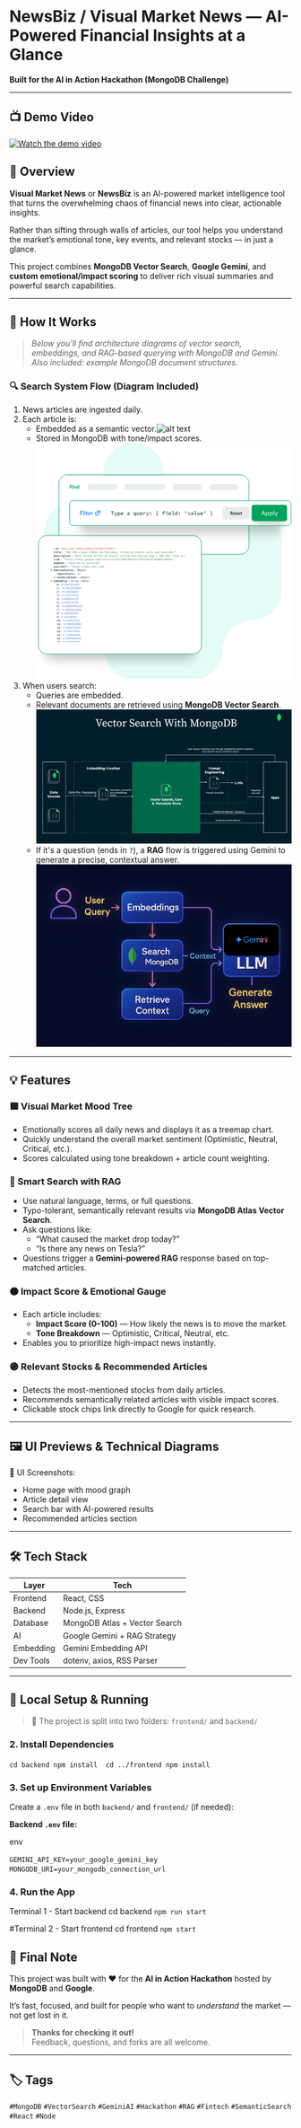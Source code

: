 
# NewsBiz / Visual Market News — AI-Powered Financial Insights at a Glance

**Built for the AI in Action Hackathon (MongoDB Challenge)**

---
## 📺 Demo Video

[![Watch the demo video](https://img.youtube.com/vi/bXBpQvJW99Q/maxresdefault.jpg)](https://www.youtube.com/watch?v=bXBpQvJW99Q)


## 📌 Overview

**Visual Market News** or  **NewsBiz** is an AI-powered market intelligence tool that turns the overwhelming chaos of financial news into clear, actionable insights.

Rather than sifting through walls of articles, our tool helps you understand the market’s emotional tone, key events, and relevant stocks — in just a glance.

This project combines **MongoDB Vector Search**, **Google Gemini**, and **custom emotional/impact scoring** to deliver rich visual summaries and powerful search capabilities.

---

## 🧩 How It Works

> _Below you'll find architecture diagrams of vector search, embeddings, and RAG-based querying with MongoDB and Gemini._  
> _Also included: example MongoDB document structures._

### 🔍 Search System Flow (Diagram Included)
1. News articles are ingested daily.
2. Each article is:
   - Embedded as a semantic vector.![alt text](m7ib8yi82s1fknh4r-image2.avif)
   - Stored in MongoDB with tone/impact scores.
   ![alt text](<Group 7.png>)
3. When users search:
   - Queries are embedded.
   - Relevant documents are retrieved using **MongoDB Vector Search**.![alt text](0_kotBJOGl4287dFct.png)
   - If it's a question (ends in `?`), a **RAG** flow is triggered using Gemini to generate a precise, contextual answer. ![alt text](<rag syaster in project.png>)
---

## 💡 Features

### 🟩 Visual Market Mood Tree
- Emotionally scores all daily news and displays it as a treemap chart.
- Quickly understand the overall market sentiment (Optimistic, Neutral, Critical, etc.).
- Scores calculated using tone breakdown + article count weighting.

### 🔵 Smart Search with RAG
- Use natural language, terms, or full questions.
- Typo-tolerant, semantically relevant results via **MongoDB Atlas Vector Search**.
- Ask questions like:  
  - “What caused the market drop today?”
  - “Is there any news on Tesla?”
- Questions trigger a **Gemini-powered RAG** response based on top-matched articles.

### 🟠 Impact Score & Emotional Gauge
- Each article includes:
  - **Impact Score (0–100)** — How likely the news is to move the market.
  - **Tone Breakdown** — Optimistic, Critical, Neutral, etc.
- Enables you to prioritize high-impact news instantly.

### 🟣 Relevant Stocks & Recommended Articles
- Detects the most-mentioned stocks from daily articles.
- Recommends semantically related articles with visible impact scores.
- Clickable stock chips link directly to Google for quick research.

---

## 🖼️ UI Previews & Technical Diagrams

📸 UI Screenshots:  
- Home page with mood graph  
- Article detail view  
- Search bar with AI-powered results  
- Recommended articles section  

---

## 🛠️ Tech Stack

| Layer        | Tech                            |
|--------------|----------------------------------|
| Frontend     | React, CSS               |
| Backend      | Node.js, Express                 |
| Database     | MongoDB Atlas + Vector Search    |
| AI           | Google Gemini  + RAG Strategy |
| Embedding    | Gemini Embedding API             |
| Dev Tools    | dotenv, axios, RSS Parser        |

---

## 🚀 Local Setup & Running

> 📁 The project is split into two folders: `frontend/` and `backend/`


### 2. Install Dependencies

`cd backend
npm install 
cd ../frontend
npm install`

### 3. Set up Environment Variables

Create a `.env` file in both `backend/` and `frontend/` (if needed):

**Backend `.env` file:**

env


`GEMINI_API_KEY=your_google_gemini_key
MONGODB_URI=your_mongodb_connection_url`
### 4. Run the App


Terminal 1 - Start backend
cd backend
`npm run start`

#Terminal 2 - Start frontend
cd frontend
`npm start`
## 🌟 Final Note

This project was built with ❤️ for the **AI in Action Hackathon** hosted by **MongoDB** and **Google**.

It’s fast, focused, and built for people who want to _understand_ the market — not get lost in it.

> **Thanks for checking it out!**  
> Feedback, questions, and forks are all welcome.

----------

## 🏷 Tags

`#MongoDB` `#VectorSearch` `#GeminiAI` `#Hackathon` `#RAG` `#Fintech` `#SemanticSearch` `#React` `#Node`


